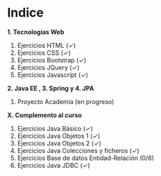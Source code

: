# Indice

**__1. Tecnologías Web__**
  1. Ejercicios HTML (✓)
  2. Ejercicios CSS (✓)
  3. Ejercicios Bootstrap (✓)
  4. Ejercicios JQuery (✓)
  5. Ejercicios Javascript (✓)
  
**__2. Java EE , 3. Spring y 4. JPA__**
  1. Proyecto Academia (en progreso)
  
**__X. Complemento al curso__**

  1. Ejercicios Java Básico (✓)
  2. Ejercicios Java Objetos 1 (✓)
  3. Ejercicios Java Objetos 2 (✓)
  4. Ejercicios Java Colecciones y ficheros (✓)
  5. Ejercicios Base de datos Entidad-Relación (0/6)
  6. Ejercicios Java JDBC (✓)
